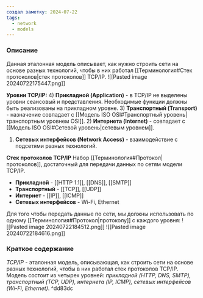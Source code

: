 ```yaml
---
создал заметку: 2024-07-22
tags:
  - network
  - models
---
```

### Описание
Данная эталонная модель описывает, как нужно строить сети на основе разных технологий, чтобы в них работал [[Терминология#Стек протоколов|стек протоколов]] TCP/IP.
![[Pasted image 20240722175447.png]]

**Уровни TCP/IP:**
4) **Прикладной (Application)** - в TCP/IP не выделены уровни сеансовый и представления. Необходимые функции должны быть реализованы на прикладном уровне.
3) **Транспортный (Transport)** - назначение совпадает с [[Модель ISO OSI#Транспортный уровень|транспортным уровнем OSI]].
2) **Интернета (Internet)** - совпадает с [[Модель ISO OSI#Сетевой уровень|сетевым уровнем]].
1) **Сетевых интерфейсов (Network Access)** - взаимодействие с подсетями разных технологий.

**Стек протоколов TCP/IP**
Набор [[Терминология#Протокол|протоколов]], достаточный для передачи данных по сетям модели TCP/IP.

- **Прикладной** - [[HTTP 1.1]], [[DNS]], [[SMTP]]
- **Транспортный** - [[TCP]], [[UDP]]
- **Интернет** - [[IP]], [[ICMP]]
- **Сетевых интерфейсов** - Wi-Fi, Ethernet

Для того чтобы передать данные по сети, мы должны использовать по одному [[Терминология#Протокол|протоколу]] с каждого уровня:
![[Pasted image 20240722184512.png]]
![[Pasted image 20240722184616.png]]

### Краткое содержание
*TCP/IP* - эталонная модель, описывающая, как строить сети на основе разных технологий, чтобы в них работал стек протоколов TCP/IP. Модель состоит из четырех уровней: *прикладной (HTTP, DNS, SMTP), транспортный (TCP, UDP), интернета (IP, ICMP), сетевых интерфейсов (Wi-Fi, Ethernet)*. ^dd83dc
